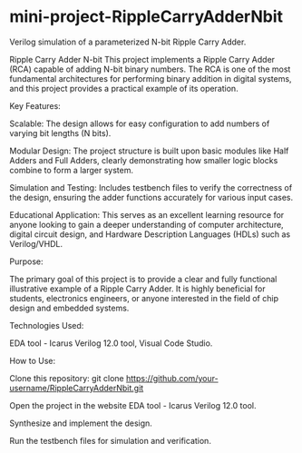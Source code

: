 # mini-project-RippleCarryAdderNbit
Verilog simulation of a parameterized N-bit Ripple Carry Adder.

Ripple Carry Adder N-bit
This project implements a Ripple Carry Adder (RCA) capable of adding N-bit binary numbers. The RCA is one of the most fundamental architectures for performing binary addition in digital systems, and this project provides a practical example of its operation.

Key Features:

Scalable: The design allows for easy configuration to add numbers of varying bit lengths (N bits).

Modular Design: The project structure is built upon basic modules like Half Adders and Full Adders, clearly demonstrating how smaller logic blocks combine to form a larger system.

Simulation and Testing: Includes testbench files to verify the correctness of the design, ensuring the adder functions accurately for various input cases.

Educational Application: This serves as an excellent learning resource for anyone looking to gain a deeper understanding of computer architecture, digital circuit design, and Hardware Description Languages (HDLs) such as Verilog/VHDL.

Purpose:

The primary goal of this project is to provide a clear and fully functional illustrative example of a Ripple Carry Adder. It is highly beneficial for students, electronics engineers, or anyone interested in the field of chip design and embedded systems.

Technologies Used:

EDA tool - Icarus Verilog 12.0 tool, Visual Code Studio.

How to Use:

Clone this repository: git clone https://github.com/your-username/RippleCarryAdderNbit.git

Open the project in the website EDA tool - Icarus Verilog 12.0 tool.

Synthesize and implement the design.

Run the testbench files for simulation and verification.

